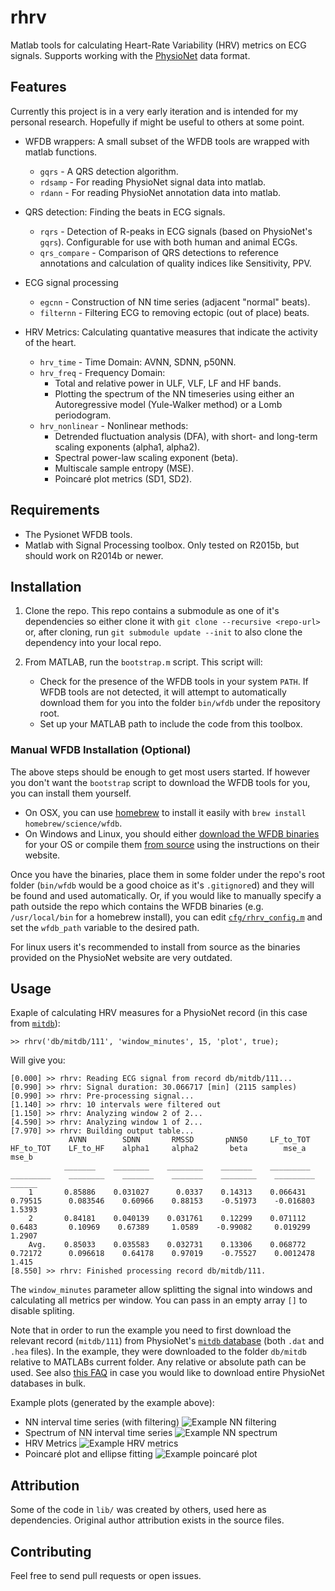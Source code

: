 # rhrv

Matlab tools for calculating Heart-Rate Variability (HRV) metrics on ECG signals. Supports working with the [PhysioNet](https://physionet.org/) data format.

## Features
Currently this project is in a very early iteration and is intended for my personal research. Hopefully if might be useful to others at some point.

* WFDB wrappers: A small subset of the WFDB tools are wrapped with matlab functions.
    * `gqrs` - A QRS detection algorithm.
    * `rdsamp` - For reading PhysioNet signal data into matlab.
    * `rdann` - For reading PhysioNet annotation data into matlab.

* QRS detection: Finding the beats in ECG signals.
    * `rqrs` - Detection of R-peaks in ECG signals (based on PhysioNet's `gqrs`). Configurable for use with both human and animal ECGs.
    * `qrs_compare` - Comparison of QRS detections to reference annotations and calculation of quality indices like Sensitivity, PPV.

* ECG signal processing
     * `egcnn` - Construction of NN time series (adjacent "normal" beats).
     * `filternn` - Filtering ECG to removing ectopic (out of place) beats.

* HRV Metrics: Calculating quantative measures that indicate the activity of the heart.
    * `hrv_time` - Time Domain: AVNN, SDNN, p50NN.
    * `hrv_freq` - Frequency Domain:
        * Total and relative power in ULF, VLF, LF and HF bands.
        * Plotting the spectrum of the NN timeseries using either an Autoregressive model (Yule-Walker method) or a Lomb periodogram.
    * `hrv_nonlinear` - Nonlinear methods:
        * Detrended fluctuation analysis (DFA), with short- and long-term scaling exponents (alpha1, alpha2).
        * Spectral power-law scaling exponent (beta).
        * Multiscale sample entropy (MSE).
        * Poincaré plot metrics (SD1, SD2).

## Requirements
* The Pysionet WFDB tools.
* Matlab with Signal Processing toolbox. Only tested on R2015b, but should work
  on R2014b or newer.

## Installation

1. Clone the repo. This repo contains a submodule as one of it's dependencies
   so either clone it with `git clone --recursive <repo-url>` or, after
   cloning,  run `git submodule update --init` to also clone the dependency
   into your local repo.

2. From MATLAB, run the `bootstrap.m` script. This script will:

    * Check for the presence of the WFDB tools in your system `PATH`. If WFDB
      tools are not detected, it will attempt to automatically download them for
      you into the folder `bin/wfdb` under the repository root.
    * Set up your MATLAB path to include the code from this toolbox.

### Manual WFDB Installation (Optional)
The above steps should be enough to get most users started. If however you
don't want the `bootstrap` script to download the WFDB tools for you, you can
install them yourself.

  * On OSX, you can use [homebrew](http://brew.sh) to install it easily with `brew install homebrew/science/wfdb`.
  * On Windows and Linux, you should either [download the WFDB binaries](https://physionet.org/physiotools/binaries/)
    for your OS or compile them [from source](https://physionet.org/physiotools/wfdb.shtml#downloading)
    using the instructions on their website.

Once you have the binaries, place them in some folder under the repo's root
folder (`bin/wfdb` would be a good choice as it's `.gitignore`d) and they will
be found and used automatically. Or, if you would like to manually specify a path
outside the repo which contains the WFDB binaries (e.g. `/usr/local/bin` for a
homebrew install), you can edit
[`cfg/rhrv_config.m`](https://github.com/avivrosenberg/rhrv/blob/master/cfg/rhrv_config.m)
and set the `wfdb_path` variable to the desired path.

For linux users it's recommended to install from source as the binaries
provided on the PhysioNet website are very outdated.

## Usage
Exaple of calculating HRV measures for a PhysioNet record (in this case from [`mitdb`](https://www.physionet.org/physiobank/database/mitdb/)):
```
>> rhrv('db/mitdb/111', 'window_minutes', 15, 'plot', true);
```
Will give you:
```
[0.000] >> rhrv: Reading ECG signal from record db/mitdb/111...
[0.990] >> rhrv: Signal duration: 30.066717 [min] (2115 samples)
[0.990] >> rhrv: Pre-processing signal...
[1.140] >> rhrv: 10 intervals were filtered out
[1.150] >> rhrv: Analyzing window 2 of 2...
[4.590] >> rhrv: Analyzing window 1 of 2...
[7.970] >> rhrv: Building output table...
             AVNN        SDNN       RMSSD       pNN50     LF_to_TOT    HF_to_TOT    LF_to_HF    alpha1     alpha2       beta        mse_a      mse_b 
            _______    ________    ________    _______    _________    _________    ________    _______    _______    ________    _________    ______
    1       0.85886    0.031027      0.0337    0.14313    0.066431     0.79515      0.083546    0.60966    0.88153    -0.51973    -0.016803    1.5393
    2       0.84181    0.040139    0.031761    0.12299    0.071112      0.6483       0.10969    0.67389     1.0589    -0.99082     0.019299    1.2907
    Avg.    0.85033    0.035583    0.032731    0.13306    0.068772     0.72172      0.096618    0.64178    0.97019    -0.75527    0.0012478     1.415
[8.550] >> rhrv: Finished processing record db/mitdb/111.

```
The `window_minutes` parameter allow splitting the signal into windows and calculating all metrics per window. You can pass in an empty array `[]` to disable spliting.

Note that in order to run the example you need to first download the relevant record (`mitdb/111`) from PhysioNet's [`mitdb` database](https://physionet.org/physiobank/database/mitdb/) (both `.dat` and `.hea` files). In the example, they were downloaded to the folder `db/mitdb` relative to MATLABs current folder. Any relative or absolute path can be used. See also [this FAQ](https://physionet.org/faq.shtml#downloading-databases) in case you would like to download entire PhysioNet databases in bulk. 

Example plots (generated by the example above):

* NN interval time series (with filtering) ![Example NN filtering](https://github.com/avivrosenberg/rhrv/blob/master/fig/example_nn.png?raw=true)
* Spectrum of NN interval time series ![Example NN spectrum](https://github.com/avivrosenberg/rhrv/blob/master/fig/example_spectrum.png?raw=true)
* HRV Metrics ![Example HRV metrics](https://github.com/avivrosenberg/rhrv/blob/master/fig/example_hrv.png?raw=true)
* Poincaré plot and ellipse fitting ![Example poincaré plot](https://github.com/avivrosenberg/rhrv/blob/master/fig/example_poincare.png?raw=true)

## Attribution
Some of the code in `lib/` was created by others, used here as dependencies. Original author attribution exists in the source files.

## Contributing
Feel free to send pull requests or open issues.
